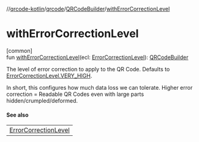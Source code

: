 //[qrcode-kotlin](../../../index.md)/[qrcode](../index.md)/[QRCodeBuilder](index.md)/[withErrorCorrectionLevel](with-error-correction-level.md)

# withErrorCorrectionLevel

[common]\
fun [withErrorCorrectionLevel](with-error-correction-level.md)(ecl: [ErrorCorrectionLevel](../../qrcode.raw/-error-correction-level/index.md)): [QRCodeBuilder](index.md)

The level of error correction to apply to the QR Code. Defaults to [ErrorCorrectionLevel.VERY_HIGH](../../qrcode.raw/-error-correction-level/-v-e-r-y_-h-i-g-h/index.md).

In short, this configures how much data loss we can tolerate. Higher error correction = Readable QR Codes even with large parts hidden/crumpled/deformed.

#### See also

| |
|---|
| [ErrorCorrectionLevel](../../qrcode.raw/-error-correction-level/index.md) |
